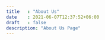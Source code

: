 ```yaml
---
title   : "About Us"
date    : 2021-06-07T12:37:52+06:00
draft   : false
description: "About Us Page"
---
```

